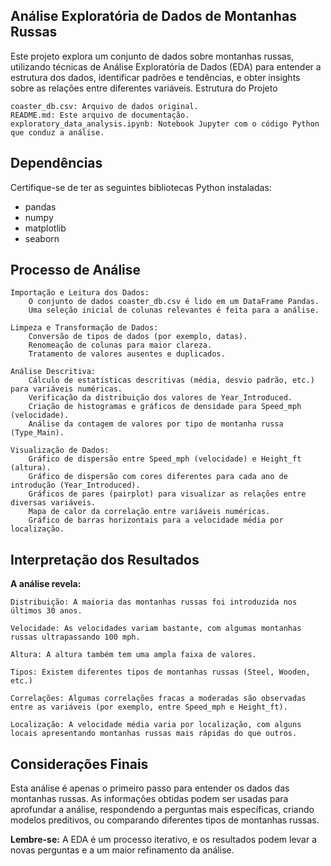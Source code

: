 ## Análise Exploratória de Dados de Montanhas Russas

Este projeto explora um conjunto de dados sobre montanhas russas, utilizando técnicas de Análise Exploratória de Dados (EDA) para entender a estrutura dos dados, identificar padrões e tendências, e obter insights sobre as relações entre diferentes variáveis.
Estrutura do Projeto

    coaster_db.csv: Arquivo de dados original.
    README.md: Este arquivo de documentação.
    exploratory_data_analysis.ipynb: Notebook Jupyter com o código Python que conduz a análise.

## Dependências

Certifique-se de ter as seguintes bibliotecas Python instaladas:

  *  pandas
  *  numpy
  *  matplotlib
  *  seaborn

## Processo de Análise

    Importação e Leitura dos Dados:
        O conjunto de dados coaster_db.csv é lido em um DataFrame Pandas.
        Uma seleção inicial de colunas relevantes é feita para a análise.

    Limpeza e Transformação de Dados:
        Conversão de tipos de dados (por exemplo, datas).
        Renomeação de colunas para maior clareza.
        Tratamento de valores ausentes e duplicados.

    Análise Descritiva:
        Cálculo de estatísticas descritivas (média, desvio padrão, etc.) para variáveis numéricas.
        Verificação da distribuição dos valores de Year_Introduced.
        Criação de histogramas e gráficos de densidade para Speed_mph (velocidade).
        Análise da contagem de valores por tipo de montanha russa (Type_Main).

    Visualização de Dados:
        Gráfico de dispersão entre Speed_mph (velocidade) e Height_ft (altura).
        Gráfico de dispersão com cores diferentes para cada ano de introdução (Year_Introduced).
        Gráficos de pares (pairplot) para visualizar as relações entre diversas variáveis.
        Mapa de calor da correlação entre variáveis numéricas.
        Gráfico de barras horizontais para a velocidade média por localização.

## Interpretação dos Resultados

**A análise revela:**

    Distribuição: A maioria das montanhas russas foi introduzida nos últimos 30 anos.
    
    Velocidade: As velocidades variam bastante, com algumas montanhas russas ultrapassando 100 mph.
    
    Altura: A altura também tem uma ampla faixa de valores.
    
    Tipos: Existem diferentes tipos de montanhas russas (Steel, Wooden, etc.)
    
    Correlações: Algumas correlações fracas a moderadas são observadas entre as variáveis (por exemplo, entre Speed_mph e Height_ft).
    
    Localização: A velocidade média varia por localização, com alguns locais apresentando montanhas russas mais rápidas do que outros.

## Considerações Finais

Esta análise é apenas o primeiro passo para entender os dados das montanhas russas. As informações obtidas podem ser usadas para aprofundar a análise, respondendo a perguntas mais específicas, criando modelos preditivos, ou comparando diferentes tipos de montanhas russas.

**Lembre-se:** A EDA é um processo iterativo, e os resultados podem levar a novas perguntas e a um maior refinamento da análise.
